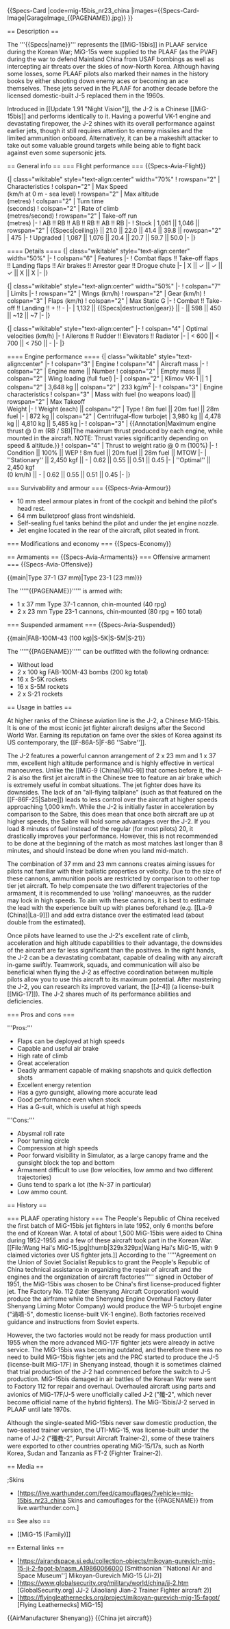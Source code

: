 {{Specs-Card
|code=mig-15bis_nr23_china
|images={{Specs-Card-Image|GarageImage_{{PAGENAME}}.jpg}}
}}

== Description ==
<!-- ''In the description, the first part should be about the history of and the creation and combat usage of the aircraft, as well as its key features. In the second part, tell the reader about the aircraft in the game. Insert a screenshot of the vehicle, so that if the novice player does not remember the vehicle by name, he will immediately understand what kind of vehicle the article is talking about.'' -->
The '''{{Specs|name}}''' represents the [[MiG-15bis]] in PLAAF service during the Korean War; MiG-15s were supplied to the PLAAF (as the PVAF) during the war to defend Mainland China from USAF bombings as well as intercepting air threats over the skies of now-North Korea. Although having some losses, some PLAAF pilots also marked their names in the history books by either shooting down enemy aces or becoming an ace themselves. These jets served in the PLAAF for another decade before the licensed domestic-built J-5 replaced them in the 1960s.

Introduced in [[Update 1.91 "Night Vision"]], the J-2 is a Chinese [[MiG-15bis]] and performs identically to it. Having a powerful VK-1 engine and devastating firepower, the J-2 shines with its overall performance against earlier jets, though it still requires attention to enemy missiles and the limited ammunition onboard. Alternatively, it can be a makeshift attacker to take out some valuable ground targets while being able to fight back against even some supersonic jets.

== General info ==
=== Flight performance ===
{{Specs-Avia-Flight}}
<!-- ''Describe how the aircraft behaves in the air. Speed, manoeuvrability, acceleration and allowable loads - these are the most important characteristics of the vehicle.'' -->

{| class="wikitable" style="text-align:center" width="70%"
! rowspan="2" | Characteristics
! colspan="2" | Max Speed<br>(km/h at 0 m - sea level)
! rowspan="2" | Max altitude<br>(metres)
! colspan="2" | Turn time<br>(seconds)
! colspan="2" | Rate of climb<br>(metres/second)
! rowspan="2" | Take-off run<br>(metres)
|-
! AB !! RB !! AB !! RB !! AB !! RB
|-
! Stock
| 1,061 || 1,046 || rowspan="2" | {{Specs|ceiling}} || 21.0 || 22.0 || 41.4 || 39.8 || rowspan="2" | 475
|-
! Upgraded
| 1,087 || 1,076 || 20.4 || 20.7 || 59.7 || 50.0
|-
|}

==== Details ====
{| class="wikitable" style="text-align:center" width="50%"
|-
! colspan="6" | Features
|-
! Combat flaps !! Take-off flaps !! Landing flaps !! Air brakes !! Arrestor gear !! Drogue chute
|-
| X || ✓ || ✓ || ✓ || X || X     <!-- ✓ -->
|-
|}

{| class="wikitable" style="text-align:center" width="50%"
|-
! colspan="7" | Limits
|-
! rowspan="2" | Wings (km/h)
! rowspan="2" | Gear (km/h)
! colspan="3" | Flaps (km/h)
! colspan="2" | Max Static G
|-
! Combat !! Take-off !! Landing !! + !! -
|-
| 1,132 <!-- {{Specs|destruction|body}} --> || {{Specs|destruction|gear}} || - || 598 || 450 || ~12 || ~7
|-
|}

{| class="wikitable" style="text-align:center"
|-
! colspan="4" | Optimal velocities (km/h)
|-
! Ailerons !! Rudder !! Elevators !! Radiator
|-
| < 600 || < 700 || < 750 || -
|-
|}

==== Engine performance ====
{| class="wikitable" style="text-align:center"
|-
! colspan="3" | Engine
! colspan="4" | Aircraft mass
|-
! colspan="2" | Engine name || Number
! colspan="2" | Empty mass || colspan="2" | Wing loading (full fuel)
|-
| colspan="2" | Klimov VK-1 ||  1
| colspan="2" | 3,648 kg || colspan="2" | 233 kg/m<sup>2</sup>
|-
! colspan="3" | Engine characteristics
! colspan="3" | Mass with fuel (no weapons load) || rowspan="2" | Max Takeoff<br />Weight
|-
! Weight (each) || colspan="2" | Type
! 8m fuel || 20m fuel || 28m fuel
|-
| 872 kg || colspan="2" | Centrifugal-flow turbojet
| 3,980 kg || 4,478 kg || 4,810 kg || 5,485 kg
|-
! colspan="3" | {{Annotation|Maximum engine thrust @ 0 m (RB / SB)|The maximum thrust produced by each engine, while mounted in the aircraft. NOTE: Thrust varies significantly depending on speed & altitude.}}
! colspan="4" | Thrust to weight ratio @ 0 m (100%)
|-
! Condition || 100% || WEP
! 8m fuel || 20m fuel || 28m fuel || MTOW
|-
| ''Stationary'' || 2,450 kgf || -
| 0.62 || 0.55 || 0.51 || 0.45
|-
| ''Optimal'' || 2,450 kgf<br />(0 km/h) || -
| 0.62 || 0.55 || 0.51 || 0.45
|-
|}

=== Survivability and armour ===
{{Specs-Avia-Armour}}
<!-- ''Examine the survivability of the aircraft. Note how vulnerable the structure is and how secure the pilot is, whether the fuel tanks are armoured, etc. Describe the armour, if there is any, and also mention the vulnerability of other critical aircraft systems.'' -->

* 10 mm steel armour plates in front of the cockpit and behind the pilot's head rest.
* 64 mm bulletproof glass front windshield.
* Self-sealing fuel tanks behind the pilot and under the jet engine nozzle.
* Jet engine located in the rear of the aircraft, pilot seated in front.

=== Modifications and economy ===
{{Specs-Economy}}

== Armaments ==
{{Specs-Avia-Armaments}}
=== Offensive armament ===
{{Specs-Avia-Offensive}}
<!-- ''Describe the offensive armament of the aircraft, if any. Describe how effective the cannons and machine guns are in a battle, and also what belts or drums are better to use. If there is no offensive weaponry, delete this subsection.'' -->
{{main|Type 37-1 (37 mm)|Type 23-1 (23 mm)}}

The '''''{{PAGENAME}}''''' is armed with:

* 1 x 37 mm Type 37-1 cannon, chin-mounted (40 rpg)
* 2 x 23 mm Type 23-1 cannons, chin-mounted (80 rpg = 160 total)

=== Suspended armament ===
{{Specs-Avia-Suspended}}
<!-- ''Describe the aircraft's suspended armament: additional cannons under the wings, bombs, rockets and torpedoes. This section is especially important for bombers and attackers. If there is no suspended weaponry remove this subsection.'' -->
{{main|FAB-100M-43 (100 kg)|S-5K|S-5M|S-21}}

The '''''{{PAGENAME}}''''' can be outfitted with the following ordnance:

* Without load
* 2 x 100 kg FAB-100M-43 bombs (200 kg total)
* 16 x S-5K rockets
* 16 x S-5M rockets
* 2 x S-21 rockets

== Usage in battles ==
<!-- ''Describe the tactics of playing in the aircraft, the features of using aircraft in a team and advice on tactics. Refrain from creating a "guide" - do not impose a single point of view, but instead, give the reader food for thought. Examine the most dangerous enemies and give recommendations on fighting them. If necessary, note the specifics of the game in different modes (AB, RB, SB).'' -->

At higher ranks of the Chinese aviation line is the J-2, a Chinese MiG-15bis. It is one of the most iconic jet fighter aircraft designs after the Second World War. Earning its reputation on fame over the skies of Korea against its US contemporary, the [[F-86A-5|F-86 ''Sabre'']].

The J-2 features a powerful cannon arrangement of 2 x 23 mm and 1 x 37 mm, excellent high altitude performance and is highly effective in vertical manoeuvres. Unlike the [[MiG-9 (China)|MiG-9]] that comes before it, the J-2 is also the first jet aircraft in the Chinese tree to feature an air brake which is extremely useful in combat situations. The jet fighter does have its downsides. The lack of an "all-flying tailplane" (such as that featured on the [[F-86F-25|Sabre]]) leads to less control over the aircraft at higher speeds approaching 1,000 km/h. While the J-2 is initially faster in acceleration by comparison to the Sabre, this does mean that once both aircraft are up at higher speeds, the Sabre will hold some advantages over the J-2. If you load 8 minutes of fuel instead of the regular (for most pilots) 20, it drastically improves your performance. However, this is not recommended to be done at the beginning of the match as most matches last longer than 8 minutes, and should instead be done when you land mid-match.

The combination of 37 mm and 23 mm cannons creates aiming issues for pilots not familiar with their ballistic properties or velocity. Due to the size of these cannons, ammunition pools are restricted by comparison to other top tier jet aircraft. To help compensate the two different trajectories of the armament, it is recommended to use 'rolling' manoeuvres, as the rudder may lock in high speeds. To aim with these cannons, it is best to estimate the lead with the experience built up with planes beforehand (e.g. [[La-9 (China)|La-9]]) and add extra distance over the estimated lead (about double from the estimated).

Once pilots have learned to use the J-2's excellent rate of climb, acceleration and high altitude capabilities to their advantage, the downsides of the aircraft are far less significant than the positives. In the right hands, the J-2 can be a devastating combatant, capable of dealing with any aircraft in-game swiftly. Teamwork, squads, and communication will also be beneficial when flying the J-2 as effective coordination between multiple pilots allow you to use this aircraft to its maximum potential. After mastering the J-2, you can research its improved variant, the [[J-4]] (a license-built [[MiG-17]]). The J-2 shares much of its performance abilities and deficiencies.

=== Pros and cons ===
<!-- ''Summarise and briefly evaluate the vehicle in terms of its characteristics and combat effectiveness. Mark its pros and cons in the bulleted list. Try not to use more than 6 points for each of the characteristics. Avoid using categorical definitions such as "bad", "good" and the like - use substitutions with softer forms such as "inadequate" and "effective".'' -->

'''Pros:'''

* Flaps can be deployed at high speeds
* Capable and useful air brake
* High rate of climb
* Great acceleration
* Deadly armament capable of making snapshots and quick deflection shots
* Excellent energy retention
* Has a gyro gunsight, allowing more accurate lead
* Good performance even when stock
* Has a G-suit, which is useful at high speeds

'''Cons:'''

* Abysmal roll rate
* Poor turning circle
* Compression at high speeds
* Poor forward visibility in Simulator, as a large canopy frame and the gunsight block the top and bottom
* Armament difficult to use (low velocities, low ammo and two different trajectories)
* Guns tend to spark a lot (the N-37 in particular)
* Low ammo count.

== History ==
<!-- ''Describe the history of the creation and combat usage of the aircraft in more detail than in the introduction. If the historical reference turns out to be too long, take it to a separate article, taking a link to the article about the vehicle and adding a block "/History" (example: <nowiki>https://wiki.warthunder.com/(Vehicle-name)/History</nowiki>) and add a link to it here using the <code>main</code> template. Be sure to reference text and sources by using <code><nowiki><ref></ref></nowiki></code>, as well as adding them at the end of the article with <code><nowiki><references /></nowiki></code>. This section may also include the vehicle's dev blog entry (if applicable) and the in-game encyclopedia description (under <code><nowiki>=== In-game description ===</nowiki></code>, also if applicable).'' -->
=== PLAAF operating history ===
The People's Republic of China received the first batch of MiG-15bis jet fighters in late 1952, only 6 months before the end of Korean War. A total of about 1,500 MiG-15bis were aided to China during 1952-1955 and a few of these aircraft took part in the Korean War.
[[File:Wang Hai's MiG-15.jpg|thumb|329x329px|Wang Hai's MiG-15, with 9 claimed victories over US fighter jets.]]
According to the '''''Agreement on the Union of Soviet Socialist Republics to grant the People's Republic of China technical assistance in organizing the repair of aircraft and the engines and the organization of aircraft factories''''' signed in October of 1951, the MiG-15bis was chosen to be China's first license-produced fighter jet. The Factory No. 112 (later Shenyang Aircraft Corporation) would produce the airframe while the Shenyang Engine Overhaul Factory (later Shenyang Liming Motor Company) would produce the WP-5 turbojet engine ("渦噴-5", domestic license-built VK-1 engine). Both factories received guidance and instructions from Soviet experts.

However, the two factories would not be ready for mass production until 1955 when the more advanced MiG-17F fighter jets were already in active service. The MiG-15bis was becoming outdated, and therefore there was no need to build MiG-15bis fighter jets and the PRC started to produce the J-5 (license-built MiG-17F) in Shenyang instead, though it is sometimes claimed that trial production of the J-2 had commenced before the switch to J-5 production. MiG-15bis damaged in air battles of the Korean War were sent to Factory 112 for repair and overhaul. Overhauled aircraft using parts and avionics of MiG-17F/J-5 were unofficially called J-2 ("殲-2", which never become official name of the hybrid fighters). The MiG-15bis/J-2 served in PLAAF until late 1970s.

Although the single-seated MiG-15bis never saw domestic production, the two-seated trainer version, the UTI-MiG-15, was license-built under the name of JJ-2 ("殲教-2", Pursuit Aircraft Trainer-2), some of these trainers were exported to other countries operating MiG-15/17s, such as North Korea, Sudan and Tanzania as FT-2 (Fighter Trainer-2).

== Media ==
<!-- ''Excellent additions to the article would be video guides, screenshots from the game, and photos.'' -->

;Skins

* [https://live.warthunder.com/feed/camouflages/?vehicle=mig-15bis_nr23_china Skins and camouflages for the {{PAGENAME}} from live.warthunder.com.]

== See also ==
<!--''Links to the articles on the War Thunder Wiki that you think will be useful for the reader, for example:''
* ''reference to the series of the aircraft;''
* ''links to approximate analogues of other nations and research trees.''-->

* [[MiG-15 (Family)]]

== External links ==
<!--''Paste links to sources and external resources, such as:''
* ''topic on the official game forum;''
* ''other literature.''-->

* [https://airandspace.si.edu/collection-objects/mikoyan-gurevich-mig-15-ji-2-fagot-b/nasm_A19860066000 [Smithsonian ''National Air and Space Museum''<nowiki>]</nowiki> Mikoyan-Gurevich MiG-15 (Ji-2)]
* [https://www.globalsecurity.org/military/world/china/jj-2.htm [GlobalSecurity<nowiki>.org]</nowiki> JJ-2 (Jiaolianji Jian-2 Trainer Fighter aircraft 2)]
* [https://flyingleathernecks.org/project/mikoyan-gurevich-mig-15-fagot/ [Flying Leatherneck<nowiki>s]</nowiki> MiG-15]

{{AirManufacturer Shenyang}}
{{China jet aircraft}}